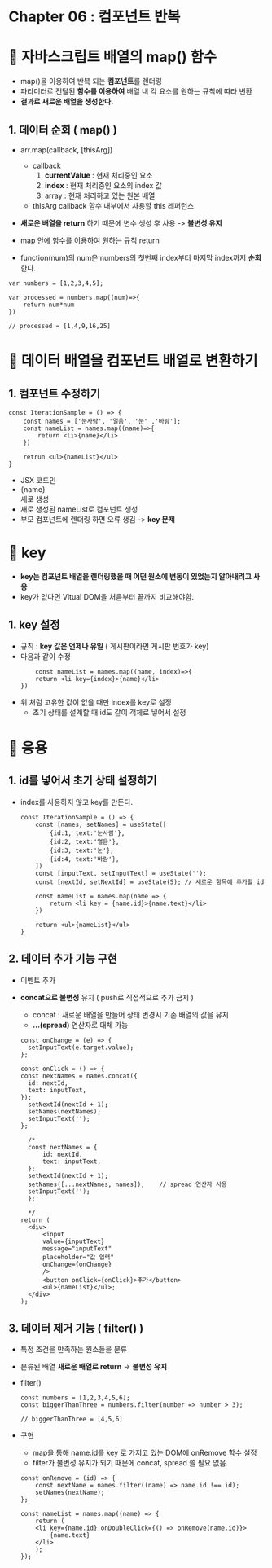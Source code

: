 # Chapter 06 : 컴포넌트 반복

# 🎯 자바스크립트 배열의 map() 함수

- map()을 이용하여 반복 되는 **컴포넌트**를 렌더링
- 파라미터로 전달된 **함수를 이용하여** 배열 내 각 요소를 원하는 규칙에 따라 변환
- **결과로 새로운 배열을 생성한다.**

## 1. 데이터 순회 ( map() )

- arr.map(callback, [thisArg])

  - callback
    1. **currentValue** : 현재 처리중인 요소
    2. **index** : 현재 처리중인 요소의 index 값
    3. array : 현재 처리하고 있는 원본 배열
  - thisArg
    callback 함수 내부에서 사용할 this 레퍼런스

- **새로운 배열을 return** 하기 때문에 변수 생성 후 사용 -> **불변성 유지**
- map 안에 함수를 이용하여 원하는 규칙 return
- function(num)의 num은 numbers의 첫번째 index부터 마지막 index까지 **순회**한다.

```
var numbers = [1,2,3,4,5];

var processed = numbers.map((num)=>{
    return num*num
})

// processed = [1,4,9,16,25]
```

# 🎯 데이터 배열을 컴포넌트 배열로 변환하기

## 1. 컴포넌트 수정하기

```
const IterationSample = () => {
    const names = ['눈사람', '얼음', '눈' ,'바람'];
    const nameList = names.map((name)=>{
        return <li>{name}</li>
    })

    retrun <ul>{nameList}</ul>
}
```

- JSX 코드인 <li>{name}</li> 새로 생성
- 새로 생성된 nameList로 컴포넌트 생성
- 부모 컴포넌트에 렌더링 하면 오류 생김 -> **key 문제**

# 🎯 key

- **key는 컴포넌트 배열을 렌더링했을 때 어떤 원소에 변동이 있었는지 알아내려고 사용**
- key가 없다면 Vitual DOM을 처음부터 끝까지 비교해야함.

## 1. key 설정

- 규칙 : **key 값은 언제나 유일** ( 게시판이라면 게시판 번호가 key)
- 다음과 같이 수정
  ```
      const nameList = names.map((name, index)=>{
      return <li key={index}>{name}</li>
  })
  ```
- 위 처럼 고유한 값이 없을 때만 index를 key로 설정
  - 초기 상태를 설계할 때 id도 같이 객체로 넣어서 설정

# 🎯 응용

## 1. id를 넣어서 초기 상태 설정하기

- index를 사용하지 않고 key를 만든다.

  ```
  const IterationSample = () => {
      const [names, setNames] = useState([
          {id:1, text:'눈사람'},
          {id:2, text:'얼음'},
          {id:3, text:'눈'},
          {id:4, text:'바람'},
      ])
      const [inputText, setInputText] = useState('');
      const [nextId, setNextId] = useState(5); // 새로운 항목에 추가할 id

      const nameList = names.map(name => {
          return <li key = {name.id}>{name.text}</li>
      })

      return <ul>{nameList}</ul>
  }
  ```

## 2. 데이터 추가 기능 구현

- 이벤트 추가
- **concat으로 불변성** 유지 ( push로 직접적으로 추가 금지 )

  - concat : 새로운 배열을 만들어 상태 변경시 기존 배열의 값을 유지
  - **...(spread)** 연산자로 대체 가능

  ```
  const onChange = (e) => {
    setInputText(e.target.value);
  };

  const onClick = () => {
  const nextNames = names.concat({
    id: nextId,
    text: inputText,
  });
    setNextId(nextId + 1);
    setNames(nextNames);
    setInputText('');
  };

    /*
    const nextNames = {
        id: nextId,
        text: inputText,
    };
    setNextId(nextId + 1);
    setNames([...nextNames, names]);    // spread 연산자 사용
    setInputText('');
    };

    */
  return (
    <div>
        <input
        value={inputText}
        message="inputText"
        placeholder="값 입력"
        onChange={onChange}
        />
        <button onClick={onClick}>추가</button>
        <ul>{nameList}</ul>;
    </div>
  );
  ```

## 3. 데이터 제거 기능 ( filter() )

- 특정 조건을 만족하는 원소들을 분류
- 분류된 배열 **새로운 배열로 return** -> **불변성 유지**
- filter()

  ```
  const numbers = [1,2,3,4,5,6];
  const biggerThanThree = numbers.filter(number => number > 3);

  // biggerThanThree = [4,5,6]
  ```

- 구현

  - map을 통해 name.id를 key 로 가지고 있는 DOM에 onRemove 함수 설정
  - filter가 불변성 유지가 되기 때문에 concat, spread 쓸 필요 없음.

  ```
  const onRemove = (id) => {
      const nextName = names.filter((name) => name.id !== id);
      setNames(nextName);
  };

  const nameList = names.map((name) => {
      return (
      <li key={name.id} onDoubleClick={() => onRemove(name.id)}>
          {name.text}
      </li>
      );
  });
  ```
